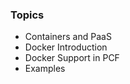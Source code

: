 <!-- .element: class="toc" -->
<!-- .slide: data-menu-title="" -->

### Topics

* Containers and PaaS
* Docker Introduction<!-- .element: class="current-item" -->
* Docker Support in PCF
* Examples

<i class="fa fa-cloud fa-lg"></i>
